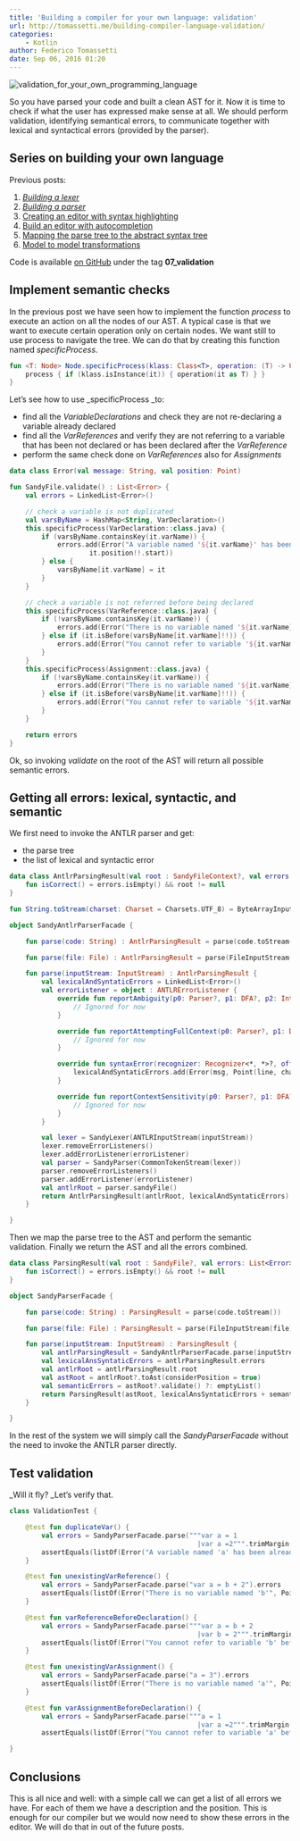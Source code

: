 ```yaml
---
title: 'Building a compiler for your own language: validation'
url: http://tomassetti.me/building-compiler-language-validation/
categories:
    - Kotlin
author: Federico Tomassetti
date: Sep 06, 2016 01:20
---
```

![validation_for_your_own_programming_language](http://i0.wp.com/tomassetti.me/wp-content/uploads/2016/08/validation_for_your_own_programming_language.jpg?resize=730%2C489)

So you have parsed your code and built a clean AST for it. Now it is time to check if what the user has expressed make sense at all. We should perform validation, identifying semantical errors, to communicate together with lexical and syntactical errors (provided by the parser).

## Series on building your own language

Previous posts:

1.  _[Building a lexer](http://tomassetti.me/getting-started-with-antlr-building-a-simple-expression-language/)_
2.  [_Building a parser_](http://tomassetti.me/building-and-testing-a-parser-with-antlr-and-kotlin/)
3.  [Creating an editor with syntax highlighting](http://tomassetti.me/how-to-create-an-editor-with-syntax-highlighting-dsl/)
4.  [Build an editor with autocompletion](http://tomassetti.me/autocompletion-editor-antlr/)
5.  [Mapping the parse tree to the abstract syntax tree](http://tomassetti.me/parse-tree-abstract-syntax-tree/)
6.  [Model to model transformations](http://tomassetti.me/building-compiler-language-model-model-transformations/)

Code is available [on GitHub](https://github.com/ftomassetti/LangSandbox) under the tag **07_validation**

## Implement semantic checks

In the previous post we have seen how to implement the function _process_ to execute an action on all the nodes of our AST. A typical case is that we want to execute certain operation only on certain nodes. We want still to use process to navigate the tree. We can do that by creating this function named _specificProcess_.

```kotlin
fun <T: Node> Node.specificProcess(klass: Class<T>, operation: (T) -> Unit) {
    process { if (klass.isInstance(it)) { operation(it as T) } }
}
```

Let’s see how to use _specificProcess _to:

*   find all the _VariableDeclarations_ and check they are not re-declaring a variable already declared
*   find all the _VarReferences_ and verify they are not referring to a variable that has been not declared or has been declared after the _VarReference_
*   perform the same check done on _VarReferences_ also for _Assignments_

```kotlin
data class Error(val message: String, val position: Point)

fun SandyFile.validate() : List<Error> {
    val errors = LinkedList<Error>()

    // check a variable is not duplicated
    val varsByName = HashMap<String, VarDeclaration>()
    this.specificProcess(VarDeclaration::class.java) {
        if (varsByName.containsKey(it.varName)) {
            errors.add(Error("A variable named '${it.varName}' has been already declared at ${varsByName[it.varName]!!.position!!.start}",
                    it.position!!.start))
        } else {
            varsByName[it.varName] = it
        }
    }

    // check a variable is not referred before being declared
    this.specificProcess(VarReference::class.java) {
        if (!varsByName.containsKey(it.varName)) {
            errors.add(Error("There is no variable named '${it.varName}'", it.position!!.start))
        } else if (it.isBefore(varsByName[it.varName]!!)) {
            errors.add(Error("You cannot refer to variable '${it.varName}' before its declaration", it.position!!.start))
        }
    }
    this.specificProcess(Assignment::class.java) {
        if (!varsByName.containsKey(it.varName)) {
            errors.add(Error("There is no variable named '${it.varName}'", it.position!!.start))
        } else if (it.isBefore(varsByName[it.varName]!!)) {
            errors.add(Error("You cannot refer to variable '${it.varName}' before its declaration", it.position!!.start))
        }
    }

    return errors
}
```

Ok, so invoking _validate_ on the root of the AST will return all possible semantic errors.

## Getting all errors: lexical, syntactic, and semantic

We first need to invoke the ANTLR parser and get:

*   the parse tree
*   the list of lexical and syntactic error

```kotlin
data class AntlrParsingResult(val root : SandyFileContext?, val errors: List<Error>) {
    fun isCorrect() = errors.isEmpty() && root != null
}

fun String.toStream(charset: Charset = Charsets.UTF_8) = ByteArrayInputStream(toByteArray(charset))

object SandyAntlrParserFacade {

    fun parse(code: String) : AntlrParsingResult = parse(code.toStream())

    fun parse(file: File) : AntlrParsingResult = parse(FileInputStream(file))

    fun parse(inputStream: InputStream) : AntlrParsingResult {
        val lexicalAndSyntaticErrors = LinkedList<Error>()
        val errorListener = object : ANTLRErrorListener {
            override fun reportAmbiguity(p0: Parser?, p1: DFA?, p2: Int, p3: Int, p4: Boolean, p5: BitSet?, p6: ATNConfigSet?) {
                // Ignored for now
            }

            override fun reportAttemptingFullContext(p0: Parser?, p1: DFA?, p2: Int, p3: Int, p4: BitSet?, p5: ATNConfigSet?) {
                // Ignored for now
            }

            override fun syntaxError(recognizer: Recognizer<*, *>?, offendingSymbol: Any?, line: Int, charPositionInline: Int, msg: String, ex: RecognitionException?) {
                lexicalAndSyntaticErrors.add(Error(msg, Point(line, charPositionInline)))
            }

            override fun reportContextSensitivity(p0: Parser?, p1: DFA?, p2: Int, p3: Int, p4: Int, p5: ATNConfigSet?) {
                // Ignored for now
            }
        }

        val lexer = SandyLexer(ANTLRInputStream(inputStream))
        lexer.removeErrorListeners()
        lexer.addErrorListener(errorListener)
        val parser = SandyParser(CommonTokenStream(lexer))
        parser.removeErrorListeners()
        parser.addErrorListener(errorListener)
        val antlrRoot = parser.sandyFile()
        return AntlrParsingResult(antlrRoot, lexicalAndSyntaticErrors)
    }

}
```

Then we map the parse tree to the AST and perform the semantic validation. Finally we return the AST and all the errors combined.

```kotlin
data class ParsingResult(val root : SandyFile?, val errors: List<Error>) {
    fun isCorrect() = errors.isEmpty() && root != null
}

object SandyParserFacade {

    fun parse(code: String) : ParsingResult = parse(code.toStream())

    fun parse(file: File) : ParsingResult = parse(FileInputStream(file))

    fun parse(inputStream: InputStream) : ParsingResult {
        val antlrParsingResult = SandyAntlrParserFacade.parse(inputStream)
        val lexicalAnsSyntaticErrors = antlrParsingResult.errors
        val antlrRoot = antlrParsingResult.root
        val astRoot = antlrRoot?.toAst(considerPosition = true)
        val semanticErrors = astRoot?.validate() ?: emptyList()
        return ParsingResult(astRoot, lexicalAnsSyntaticErrors + semanticErrors)
    }

}
```

In the rest of the system we will simply call the _SandyParserFacade_ without the need to invoke the ANTLR parser directly.

## Test validation

_Will it fly? _Let’s verify that.


```kotlin
class ValidationTest {

    @test fun duplicateVar() {
        val errors = SandyParserFacade.parse("""var a = 1
                                               |var a =2""".trimMargin("|")).errors
        assertEquals(listOf(Error("A variable named 'a' has been already declared at Line 1, Column 0", Point(2,0))), errors)
    }

    @test fun unexistingVarReference() {
        val errors = SandyParserFacade.parse("var a = b + 2").errors
        assertEquals(listOf(Error("There is no variable named 'b'", Point(1,8))), errors)
    }

    @test fun varReferenceBeforeDeclaration() {
        val errors = SandyParserFacade.parse("""var a = b + 2
                                               |var b = 2""".trimMargin("|")).errors
        assertEquals(listOf(Error("You cannot refer to variable 'b' before its declaration", Point(1,8))), errors)
    }

    @test fun unexistingVarAssignment() {
        val errors = SandyParserFacade.parse("a = 3").errors
        assertEquals(listOf(Error("There is no variable named 'a'", Point(1,0))), errors)
    }

    @test fun varAssignmentBeforeDeclaration() {
        val errors = SandyParserFacade.parse("""a = 1
                                               |var a =2""".trimMargin("|")).errors
        assertEquals(listOf(Error("You cannot refer to variable 'a' before its declaration", Point(1,0))), errors)

}
```

## Conclusions

This is all nice and well: with a simple call we can get a list of all errors we have. For each of them we have a description and the position. This is enough for our compiler but we would now need to show these errors in the editor. We will do that in out of the future posts.
